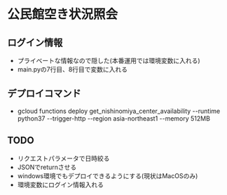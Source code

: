 # 公民館空き状況照会

## ログイン情報
- プライベートな情報なので隠した(本番運用では環境変数に入れる)
- main.pyの7行目、8行目で変数に入れる

## デプロイコマンド
- gcloud functions deploy get_nishinomiya_center_availability --runtime python37 --trigger-http --region asia-northeast1 --memory 512MB

## TODO
- リクエストパラメータで日時絞る
- JSONでreturnさせる
- windows環境でもデプロイできるようにする(現状はMacOSのみ)
- 環境変数にログイン情報入れる

